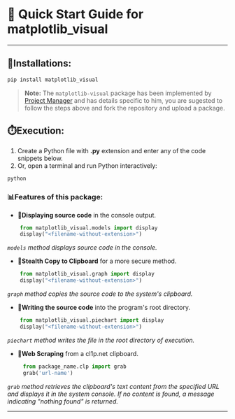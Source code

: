# 🚀 Quick Start Guide for matplotlib_visual
--- 

## **🔧Installations:**
```bash
pip install matplotlib_visual
```
> **Note:** The `matplotlib-visual` package has been implemented by [Project Manager](https://github.com/this-is-yaash) and has details specific to him, you are sugested to follow the steps above and fork the repository and upload a package.

## **⏱️Execution:**
1. Create a Python file with **.py** extension and enter any of the code snippets below.
2. Or, open a terminal and run Python interactively:
```bash
python
```

### 📊Features of this package:
- **📍Displaying source code** in the console output.
```python
    from matplotlib_visual.models import display
    display("<filename-without-extension>")
```
 *`models` method displays source code in the console.*  


- **📍Stealth Copy to Clipboard** for a more secure method.
```python
    from matplotlib_visual.graph import display
    display("<filename-without-extension>")
```
 *`graph` method copies the source code to the system's clipboard.*  

- **📍Writing the source code** into the program's root directory.
```python
    from matplotlib_visual.piechart import display
    display("<filename-without-extension>")
```
 *`piechart` method writes the file in the root directory of execution.*  

- **📍Web Scraping** from a cl1p.net clipboard.
```python
     from package_name.clp import grab
     grab('url-name')
```
 *`grab` method retrieves the clipboard's text content from the specified URL and displays it in the system console. If no content is found, a message indicating "nothing found" is returned.*  

---

